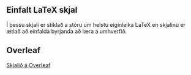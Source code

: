 ## Einfalt LaTeX skjal
Í þessu skjali er stiklað a stóru um helstu eiginleika LaTeX en skjalinu er ætlað að einfalda byrjanda að læra á umhverfið.

## Overleaf
[Skjalið á Overleaf](https://www.overleaf.com/read/dvrtvbgfgvsg)
